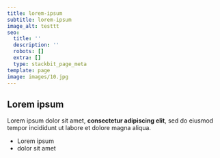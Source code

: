```yaml
---
title: lorem-ipsum
subtitle: lorem-ipsum
image_alt: testtt
seo:
  title: ''
  description: ''
  robots: []
  extra: []
  type: stackbit_page_meta
template: page
image: images/10.jpg
---
```

## Lorem ipsum

Lorem ipsum dolor sit amet, **consectetur adipiscing elit**, sed do eiusmod tempor incididunt ut labore et dolore magna aliqua.

- Lorem ipsum
- dolor sit amet